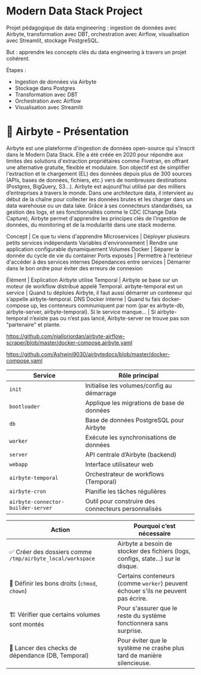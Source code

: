 # Modern Data Stack Project

Projet pédagogique de data engineering : ingestion de données avec Airbyte, transformation avec DBT, orchestration avec Airflow, visualisation avec Streamlit, stockage PostgreSQL.

But : apprendre les concepts clés du data engineering à travers un projet cohérent.

Étapes :
- Ingestion de données via Airbyte
- Stockage dans Postgres
- Transformation avec DBT
- Orchestration avec Airflow
- Visualisation avec Streamlit

# 📌 Airbyte - Présentation
Airbyte est une plateforme d'ingestion de données open-source qui s'inscrit dans le Modern Data Stack. Elle a été créée en 2020 pour répondre aux limites des solutions d'extraction propriétaires comme Fivetran, en offrant une alternative gratuite, flexible et modulaire. Son objectif est de simplifier l'extraction et le chargement (EL) des données depuis plus de 300 sources (APIs, bases de données, fichiers, etc.) vers de nombreuses destinations (Postgres, BigQuery, S3...). Airbyte est aujourd'hui utilisé par des milliers d’entreprises à travers le monde. Dans une architecture data, il intervient au début de la chaîne pour collecter les données brutes et les charger dans un data warehouse ou un data lake. Grâce à ses connecteurs standardisés, sa gestion des logs, et ses fonctionnalités comme le CDC (Change Data Capture), Airbyte permet d'apprendre les principes clés de l’ingestion de données, du monitoring et de la modularité dans une stack moderne.

Concept | Ce que tu viens d'apprendre
Microservices | Déployer plusieurs petits services indépendants
Variables d'environnement | Rendre une application configurable dynamiquement
Volumes Docker | Séparer la donnée du cycle de vie du container
Ports exposés | Permettre à l'extérieur d'accéder à des services internes
Dépendances entre services | Démarrer dans le bon ordre pour éviter des erreurs de connexion


Élément | Explication
Airbyte utilise Temporal | Airbyte se base sur un moteur de workflow distribué appelé Temporal.
airbyte-temporal est un service | Quand tu déploies Airbyte, il faut aussi démarrer un conteneur qui s’appelle airbyte-temporal.
DNS Docker interne | Quand tu fais docker-compose up, les conteneurs communiquent par nom (par ex airbyte-db, airbyte-server, airbyte-temporal).
Si le service manque... | Si airbyte-temporal n’existe pas ou n’est pas lancé, Airbyte-server ne trouve pas son "partenaire" et plante.


https://github.com/nialloriordan/airbyte-airflow-scraper/blob/master/docker-compose.airbyte.yaml

https://github.com/Ashwini9030/airbytedocs/blob/master/docker-compose.yaml


| Service                         | Rôle principal |
|----------------------------------|----------------|
| `init`                           | Initialise les volumes/config au démarrage |
| `bootloader`                     | Applique les migrations de base de données |
| `db`                             | Base de données PostgreSQL pour Airbyte |
| `worker`                         | Exécute les synchronisations de données |
| `server`                         | API centrale d’Airbyte (backend) |
| `webapp`                         | Interface utilisateur web |
| `airbyte-temporal`              | Orchestrateur de workflows (Temporal) |
| `airbyte-cron`                  | Planifie les tâches régulières |
| `airbyte-connector-builder-server` | Outil pour construire des connecteurs personnalisés |


| Action                                                    | Pourquoi c’est nécessaire                                                         |
| --------------------------------------------------------- | --------------------------------------------------------------------------------- |
| ✅ Créer des dossiers comme `/tmp/airbyte_local/workspace` | Airbyte a besoin de stocker des fichiers (logs, configs, state…) sur le disque.   |
| 🔐 Définir les bons droits (`chmod`, `chown`)             | Certains conteneurs (comme `worker`) peuvent échouer s'ils ne peuvent pas écrire. |
| 🏗️ Vérifier que certains volumes sont montés             | Pour s'assurer que le reste du système fonctionnera sans surprise.                |
| 🧪 Lancer des checks de dépendance (DB, Temporal)         | Pour éviter que le système ne crashe plus tard de manière silencieuse.            |

